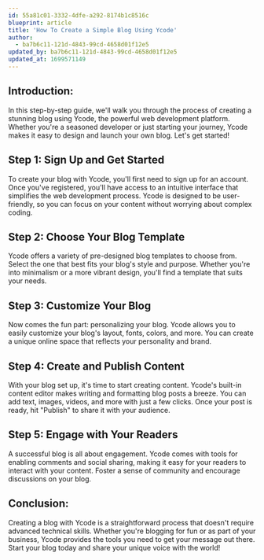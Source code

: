 ```yaml
---
id: 55a81c01-3332-4dfe-a292-8174b1c8516c
blueprint: article
title: 'How To Create a Simple Blog Using Ycode'
author:
  - ba7b6c11-121d-4843-99cd-4658d01f12e5
updated_by: ba7b6c11-121d-4843-99cd-4658d01f12e5
updated_at: 1699571149
---
```

## Introduction:
In this step-by-step guide, we'll walk you through the process of creating a stunning blog using Ycode, the powerful web development platform. Whether you're a seasoned developer or just starting your journey, Ycode makes it easy to design and launch your own blog. Let's get started!

## Step 1: Sign Up and Get Started
To create your blog with Ycode, you'll first need to sign up for an account. Once you've registered, you'll have access to an intuitive interface that simplifies the web development process. Ycode is designed to be user-friendly, so you can focus on your content without worrying about complex coding.

## Step 2: Choose Your Blog Template
Ycode offers a variety of pre-designed blog templates to choose from. Select the one that best fits your blog's style and purpose. Whether you're into minimalism or a more vibrant design, you'll find a template that suits your needs.

## Step 3: Customize Your Blog
Now comes the fun part: personalizing your blog. Ycode allows you to easily customize your blog's layout, fonts, colors, and more. You can create a unique online space that reflects your personality and brand.

## Step 4: Create and Publish Content
With your blog set up, it's time to start creating content. Ycode's built-in content editor makes writing and formatting blog posts a breeze. You can add text, images, videos, and more with just a few clicks. Once your post is ready, hit "Publish" to share it with your audience.

## Step 5: Engage with Your Readers
A successful blog is all about engagement. Ycode comes with tools for enabling comments and social sharing, making it easy for your readers to interact with your content. Foster a sense of community and encourage discussions on your blog.

## Conclusion:
Creating a blog with Ycode is a straightforward process that doesn't require advanced technical skills. Whether you're blogging for fun or as part of your business, Ycode provides the tools you need to get your message out there. Start your blog today and share your unique voice with the world!